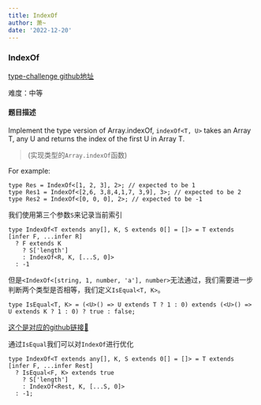 ```yaml
---
title: IndexOf
author: 萧~
date: '2022-12-20'
---
```


### IndexOf

[type-challenge github地址](https://github.com/type-challenges/type-challenges/blob/main/questions/05153-medium-indexof/README.md)

难度：中等

#### 题目描述

Implement the type version of Array.indexOf, ```indexOf<T, U>``` takes an Array T, any U and returns the index of the first U in Array T.

>(实现类型的```Array.indexOf```函数)

For example:

```
type Res = IndexOf<[1, 2, 3], 2>; // expected to be 1
type Res1 = IndexOf<[2,6, 3,8,4,1,7, 3,9], 3>; // expected to be 2
type Res2 = IndexOf<[0, 0, 0], 2>; // expected to be -1
```

我们使用第三个参数```S```来记录当前索引

```
type IndexOf<T extends any[], K, S extends 0[] = []> = T extends [infer F, ...infer R]
  ? F extends K
    ? S['length']
    : IndexOf<R, K, [...S, 0]>
  : -1
```

但是```<IndexOf<[string, 1, number, 'a'], number>```无法通过，我们需要进一步判断两个类型是否相等，我们定义```IsEqual<T, K>```。

```
type IsEqual<T, K> = (<U>() => U extends T ? 1 : 0) extends (<U>() => U extends K ? 1 : 0) ? true : false;
```

[这个是对应的github链接🤣](https://github.com/microsoft/TypeScript/issues/27024)

通过```IsEqual```我们可以对```IndexOf```进行优化

```
type IndexOf<T extends any[], K, S extends 0[] = []> = T extends [infer F, ...infer Rest]
  ? IsEqual<F, K> extends true
    ? S['length']
    : IndexOf<Rest, K, [...S, 0]>
  : -1;
```
